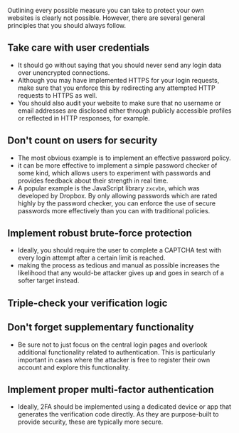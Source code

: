 Outlining every possible measure you can take to protect your own websites is clearly not possible. However, there are several general principles that you should always follow.

## Take care with user credentials
- It should go without saying that you should never send any login data over unencrypted connections.
- Although you may have implemented HTTPS for your login requests, make sure that you enforce this by redirecting any attempted HTTP requests to HTTPS as well.
- You should also audit your website to make sure that no username or email addresses are disclosed either through publicly accessible profiles or reflected in HTTP responses, for example.

## Don't count on users for security
- The most obvious example is to implement an effective password policy.
- it can be more effective to implement a simple password checker of some kind, which allows users to experiment with passwords and provides feedback about their strength in real time.
- A popular example is the JavaScript library `zxcvbn`, which was developed by Dropbox. By only allowing passwords which are rated highly by the password checker, you can enforce the use of secure passwords more effectively than you can with traditional policies.

## Implement robust brute-force protection
- Ideally, you should require the user to complete a CAPTCHA test with every login attempt after a certain limit is reached.
- making the process as tedious and manual as possible increases the likelihood that any would-be attacker gives up and goes in search of a softer target instead.

## Triple-check your verification logic
## Don't forget supplementary functionality
- Be sure not to just focus on the central login pages and overlook additional functionality related to authentication. This is particularly important in cases where the attacker is free to register their own account and explore this functionality.

## Implement proper multi-factor authentication
- Ideally, 2FA should be implemented using a dedicated device or app that generates the verification code directly. As they are purpose-built to provide security, these are typically more secure.
